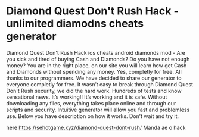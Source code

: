 # Diamond Quest Don't Rush Hack - unlimited diamodns cheats generator

Diamond Quest Don't Rush Hack ios cheats android diamonds mod - Are you sick and tired of buying Cash and Diamonds? Do you have not enough money? You are in the right place, on our site you will learn how get Cash and Diamonds without spending any money. Yes, completly for free.
All thanks to our programmers. We have decided to share our generator to everyone completly for free. It wasn’t easy to break through Diamond Quest Don't Rush security, we did the hard work.
Hundreds of tests and know sensational news. It’s working!! It’s working and it is safe. Without downloading any files, everything takes place online and through our scripts and security.
Intuitive generator will allow you fast and problemless use. Below you have description on how it works. Don’t wait and try it.

here https://sehotgame.xyz/diamond-quest-dont-rush/
Manda ae o hack
